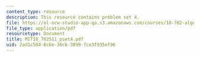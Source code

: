 ```yaml
---
content_type: resource
description: This resource contains problem set 4.
file: https://ol-ocw-studio-app-qa.s3.amazonaws.com/courses/18-702-algebra-ii-spring-2011/2ad1c5846c6e36cb3099fce3f935ef96_MIT18_702S11_pset4.pdf
file_type: application/pdf
resourcetype: Document
title: MIT18_702S11_pset4.pdf
uid: 2ad1c584-6c6e-36cb-3099-fce3f935ef96
---
```

